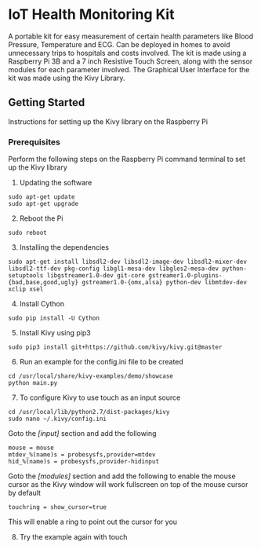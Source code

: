 # IoT Health Monitoring Kit

A portable kit for easy measurement of certain health parameters like Blood Pressure, Temperature and ECG. Can be deployed in homes to avoid unnecessary trips to hospitals and costs involved. The kit is made using a Raspberry Pi 3B and a 7 inch Resistive Touch Screen, along with the sensor modules for each parameter involved. The Graphical User Interface for the kit was made using the Kivy Library.

## Getting Started

Instructions for setting up the Kivy library on the Raspberry Pi

### Prerequisites

Perform the following steps on the Raspberry Pi command terminal to set up the Kivy library

1. Updating the software

```
sudo apt-get update
sudo apt-get upgrade
```

2. Reboot the Pi

```
sudo reboot
```

3. Installing the dependencies

```
sudo apt-get install libsdl2-dev libsdl2-image-dev libsdl2-mixer-dev libsdl2-ttf-dev pkg-config libgl1-mesa-dev libgles2-mesa-dev python-setuptools libgstreamer1.0-dev git-core gstreamer1.0-plugins-{bad,base,good,ugly} gstreamer1.0-{omx,alsa} python-dev libmtdev-dev xclip xsel
```

4. Install Cython

```
sudo pip install -U Cython
```

5. Install Kivy using pip3

```
sudo pip3 install git+https://github.com/kivy/kivy.git@master
```

6. Run an example for the config.ini file to be created

```
cd /usr/local/share/kivy-examples/demo/showcase
python main.py
```

7. To configure Kivy to use touch as an input source

```
cd /usr/local/lib/python2.7/dist-packages/kivy
sudo nano ~/.kivy/config.ini
```

Goto the *[input]* section and add the following

```
mouse = mouse
mtdev_%(name)s = probesysfs,provider=mtdev
hid_%(name)s = probesysfs,provider-hidinput
```

Goto the *[modules]* section and add the following to enable the mouse cursor as the Kivy window will work fullscreen on top of the mouse cursor by default

```
touchring = show_cursor=true
```

This will enable a ring to point out the cursor for you 

8. Try the example again with touch
